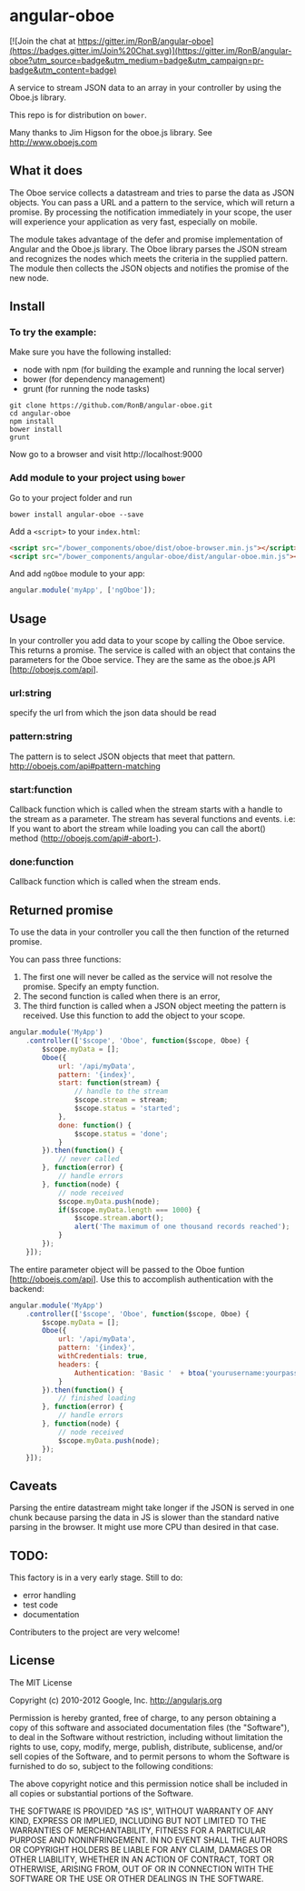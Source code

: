 # angular-oboe

[![Join the chat at https://gitter.im/RonB/angular-oboe](https://badges.gitter.im/Join%20Chat.svg)](https://gitter.im/RonB/angular-oboe?utm_source=badge&utm_medium=badge&utm_campaign=pr-badge&utm_content=badge)

A service to stream JSON data to an array in your controller by using the Oboe.js library.

This repo is for distribution on `bower`. 

Many thanks to Jim Higson for the oboe.js library.
See http://www.oboejs.com

## What it does
The Oboe service collects a datastream and tries to parse the data as JSON objects.
You can pass a URL and a pattern to the service, which will return a promise. By processing the notification immediately in your scope, the user will experience your application as very fast, especially on mobile.

The module takes advantage of the defer and promise implementation of Angular and the Oboe.js library.
The Oboe library parses the JSON stream and recognizes the nodes which meets the criteria in the supplied pattern.
The module then collects the JSON objects and notifies the promise of the new node.

## Install

### To try the example:

Make sure you have the following installed:

* node with npm (for building the example and running the local server)
* bower (for dependency management)
* grunt (for running the node tasks)

```shell
git clone https://github.com/RonB/angular-oboe.git
cd angular-oboe
npm install
bower install
grunt
```
Now go to a browser and visit http://localhost:9000 


### Add module to your project using `bower`

Go to your project folder and run

```shell
bower install angular-oboe --save
```

Add a `<script>` to your `index.html`:

```html
<script src="/bower_components/oboe/dist/oboe-browser.min.js"></script>
<script src="/bower_components/angular-oboe/dist/angular-oboe.min.js"></script>
```

And add `ngOboe` module to your app:

```javascript
angular.module('myApp', ['ngOboe']);
```

## Usage

In your controller you add data to your scope by calling the Oboe service. This returns a promise.
The service is called with an object that contains the parameters for the Oboe service.
They  are the same as the oboe.js API [http://oboejs.com/api].

### url:string
specify the url from which the json data should be read

### pattern:string
The pattern is to select JSON objects that meet that pattern.
http://oboejs.com/api#pattern-matching

### start:function
Callback function which is called when the stream starts with a handle to the stream as a parameter.
The stream has several functions and events. 
i.e: If you want to abort the stream while loading you can call the abort() method (http://oboejs.com/api#-abort-).

### done:function
Callback function which is called when the stream ends.

## Returned promise
To use the data in your controller you call the then function of the returned promise.

You can pass three functions:

1. The first one will never be called as the service will not resolve the promise. Specify an empty function.
2. The second function is called when there is an error,
3. The third function is called when a JSON object meeting the pattern is received. Use this function to add the object to your scope.

```javascript
angular.module('MyApp')
    .controller(['$scope', 'Oboe', function($scope, Oboe) {
        $scope.myData = [];
        Oboe({
            url: '/api/myData',
            pattern: '{index}',
            start: function(stream) {
                // handle to the stream
                $scope.stream = stream;
                $scope.status = 'started';
            },
            done: function() {
                $scope.status = 'done';
            }
        }).then(function() {
            // never called
        }, function(error) {
            // handle errors
        }, function(node) {
            // node received
            $scope.myData.push(node);
            if($scope.myData.length === 1000) {
                $scope.stream.abort();
                alert('The maximum of one thousand records reached');
            }
        });
    }]);
```

The entire parameter object will be passed to the Oboe funtion [http://oboejs.com/api].
Use this to accomplish authentication with the backend:

```javascript
angular.module('MyApp')
    .controller(['$scope', 'Oboe', function($scope, Oboe) {
        $scope.myData = [];
        Oboe({
            url: '/api/myData',
            pattern: '{index}',
            withCredentials: true,
            headers: {
                Authentication: 'Basic '  + btoa('yourusername:yourpassword')
            }
        }).then(function() {
            // finished loading
        }, function(error) {
            // handle errors
        }, function(node) {
            // node received
            $scope.myData.push(node);
        });
    }]);
```

## Caveats

Parsing the entire datastream might take longer if the JSON is served in one chunk because parsing the
data in JS is slower than the standard native parsing in the browser. It might use more CPU than desired in that case.


## TODO:
This factory is in a very early stage.
Still to do:

* error handling
* test code
* documentation

Contributers to the project are very welcome!

## License

The MIT License

Copyright (c) 2010-2012 Google, Inc. http://angularjs.org

Permission is hereby granted, free of charge, to any person obtaining a copy
of this software and associated documentation files (the "Software"), to deal
in the Software without restriction, including without limitation the rights
to use, copy, modify, merge, publish, distribute, sublicense, and/or sell
copies of the Software, and to permit persons to whom the Software is
furnished to do so, subject to the following conditions:

The above copyright notice and this permission notice shall be included in
all copies or substantial portions of the Software.

THE SOFTWARE IS PROVIDED "AS IS", WITHOUT WARRANTY OF ANY KIND, EXPRESS OR
IMPLIED, INCLUDING BUT NOT LIMITED TO THE WARRANTIES OF MERCHANTABILITY,
FITNESS FOR A PARTICULAR PURPOSE AND NONINFRINGEMENT. IN NO EVENT SHALL THE
AUTHORS OR COPYRIGHT HOLDERS BE LIABLE FOR ANY CLAIM, DAMAGES OR OTHER
LIABILITY, WHETHER IN AN ACTION OF CONTRACT, TORT OR OTHERWISE, ARISING FROM,
OUT OF OR IN CONNECTION WITH THE SOFTWARE OR THE USE OR OTHER DEALINGS IN
THE SOFTWARE.
